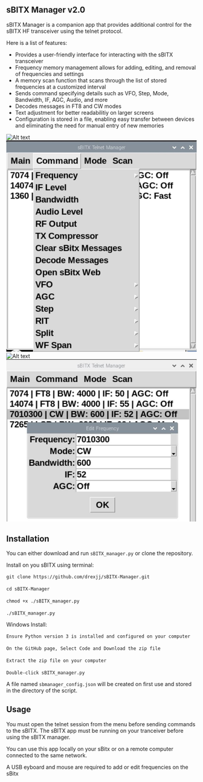 sBITX Manager v2.0
--------------------------------

sBITX Manager is a companion app that provides additional control for the sBITX HF transceiver using the telnet protocol. 

Here is a list of features:
- Provides a user-friendly interface for interacting with the sBITX transceiver
- Frequency memory management allows for adding, editing, and removal of frequencies and settings
- A memory scan function that scans through the list of stored frequencies at a customized interval
- Sends command specifying details such as VFO, Step, Mode, Bandwidth, IF, AGC, Audio, and more
- Decodes messages in FT8 and CW modes
- Text adjustment for better readabilitiy on larger screens
- Configuration is stored in a file, enabling easy transfer between devices and eliminating the need for manual entry of new memories

![Alt text](images/sbitx-manager.JPG)
![Alt text](images/sbitx-manager2.JPG)
![Alt text](images/sbitx-manager3a.JPG)
![Alt text](images/sbitx-manager4.JPG)


Installation
-----

You can either download and run ```sBITX_manager.py``` or clone the repository.

Install on you sBITX using terminal:
```
git clone https://github.com/drexjj/sBITX-Manager.git

cd sBITX-Manager

chmod +x ./sBITX_manager.py

./sBITX_manager.py

```

Windows Install:
```
Ensure Python version 3 is installed and configured on your computer

On the GitHub page, Select Code and Download the zip file

Extract the zip file on your computer

Double-click sBITX_manager.py
```

A file named `sbmanager_config.json` will be created on first use and stored in the directory of the script.



Usage
-----

You must open the telnet session from the menu before sending commands to the sBITX. The sBITX app must be running on your tranceiver before using the sBITX manager.

You can use this app locally on your sBitx or on a remote computer connected to the same network.

A USB eyboard and mouse are required to add or edit frequencies on the sBitx
